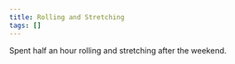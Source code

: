 ```yaml
---
title: Rolling and Stretching
tags: []
---
```


Spent half an hour rolling and stretching after the weekend.
